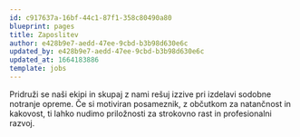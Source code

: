 ```yaml
---
id: c917637a-16bf-44c1-87f1-358c80490a80
blueprint: pages
title: Zaposlitev
author: e428b9e7-aedd-47ee-9cbd-b3b98d630e6c
updated_by: e428b9e7-aedd-47ee-9cbd-b3b98d630e6c
updated_at: 1664183886
template: jobs
---
```

Pridruži se naši ekipi in skupaj z nami rešuj izzive pri izdelavi sodobne notranje opreme. Če si motiviran posameznik, z občutkom za natančnost in kakovost, ti lahko nudimo priložnosti za strokovno rast in profesionalni razvoj.